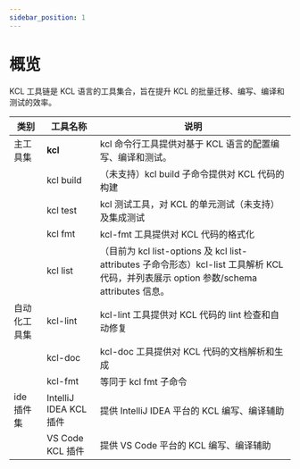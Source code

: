 ```yaml
---
sidebar_position: 1
---
```


# 概览

KCL 工具链是 KCL 语言的工具集合，旨在提升 KCL 的批量迁移、编写、编译和测试的效率。

| 类别         | 工具名称               | 说明                                                                                                                                     |
| ------------ | ---------------------- | ---------------------------------------------------------------------------------------------------------------------------------------- |
| 主工具集     | **kcl**                | kcl 命令行工具提供对基于 KCL 语言的配置编写、编译和测试。                                                                                |
|              | kcl build              | （未支持）kcl build 子命令提供对 KCL 代码的构建                                                                                          |
|              | kcl test               | kcl 测试工具，对 KCL 的单元测试（未支持）及集成测试                                                                                      |
|              | kcl fmt                | kcl-fmt 工具提供对 KCL 代码的格式化                                                                                                      |
|              | kcl list               | （目前为 kcl list-options 及 kcl list-attributes 子命令形态）kcl-list 工具解析 KCL 代码，并列表展示 option 参数/schema attributes 信息。 |
| 自动化工具集 | kcl-lint               | kcl-lint 工具提供对 KCL 代码的 lint 检查和自动修复                                                                                       |
|              | kcl-doc                | kcl-doc 工具提供对 KCL 代码的文档解析和生成                                                                                              |
|              | kcl-fmt                | 等同于 kcl fmt 子命令                                                                                                                    |
| ide 插件集   | IntelliJ IDEA KCL 插件 | 提供 IntelliJ IDEA 平台的 KCL 编写、编译辅助                                                                                             |
|              | VS Code KCL 插件       | 提供 VS Code 平台的 KCL 编写、编译辅助                                                                                                   |

